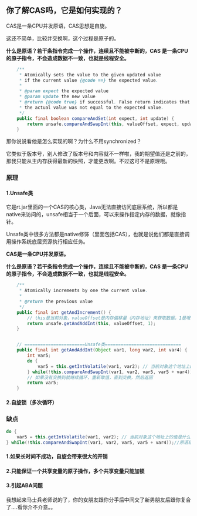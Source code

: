 ## 你了解CAS吗，它是如何实现的？

CAS是一条CPU并发原语，CAS思想是自旋。

这还不简单，比较并交换啊，这个过程是原子的。

**什么是原语？若干条指令完成一个操作，连续且不能被中断的，CAS 是一条CPU的原子指令，不会造成数据不一致，也就是线程安全。**

```java
    /**
     * Atomically sets the value to the given updated value
     * if the current value {@code ==} the expected value.
     *
     * @param expect the expected value
     * @param update the new value
     * @return {@code true} if successful. False return indicates that
     * the actual value was not equal to the expected value.
     */
    public final boolean compareAndSet(int expect, int update) {
        return unsafe.compareAndSwapInt(this, valueOffset, expect, update);
    }
```

那你说说看他是怎么实现的啊？为什么不用synchronized？

它类似于版本号，别人修改了版本号和内容就不一样啦，我的期望值还是之前的，那我只能从主内存获得最新的快照，才能更改啊。不过这可不是原理哦。

### 原理

#### 1.Unsafe类

它是rt.jar里面的一个CAS的核心类，Java无法直接访问底层系统，所以都是native来访问的，unsafe相当于一个后面，可以来操作指定内存的数据，就像指针。

Unsafe类中很多方法都是native修饰（里面包括CAS），也就是说他们都是直接调用操作系统底层资源执行相应任务。

**CAS是一条CPU并发原语。**

**什么是原语？若干条指令完成一个操作，连续且不能被中断的，CAS 是一条CPU的原子指令，不会造成数据不一致，也就是线程安全。**

```java
    /**
     * Atomically increments by one the current value.
     *
     * @return the previous value
     */
    public final int getAndIncrement() {
        // this是当前对象，valueOffset是内存偏移量（内存地址）来获取数据，1是增量
        return unsafe.getAndAddInt(this, valueOffset, 1); 
    }


	// =======================Unsafe类=============================
	public final int getAndAddInt(Object var1, long var2, int var4) {
        int var5;
        do {
            var5 = this.getIntVolatile(var1, var2); // 当前对象这个地址上的值是什么（var5）
        } while(!this.compareAndSwapInt(var1, var2, var5, var5 + var4));//原语级别，线程安全
		// 如果没有交换到就继续循环，重新取值，直到交换，然后返回
        return var5;
    }
```

#### 2.自旋锁（多次循环）



### 缺点

```java
do {
    var5 = this.getIntVolatile(var1, var2); // 当前对象这个地址上的值是什么（var5）
} while(!this.compareAndSwapInt(var1, var2, var5, var5 + var4));//原语级别，线程安全
```

#### 1.如果长时间不成功，自旋会带来很大的开销

#### 2.只能保证一个共享变量的原子操作，多个共享变量只能加锁

#### 3.引起ABA问题

我想起来马士兵老师说的了，你的女朋友跟你分手后中间交了新男朋友后跟你复合了....看你介不介意。。